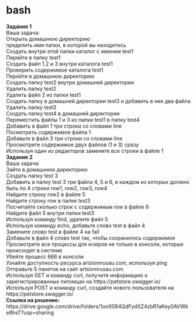 # bash
<div><b>Задание 1</b><div>
<div>Ваша задача:<div>
<div>Открыть домашнюю директорию<div>
<div>пределить имя папки, в которой вы находитесь<div>
<div>Создать внутри этой папки каталог  с именем test1<div>
<div>Перейти в папку test1<div>
<div>Создать файл 1,2 и 3 внутри каталога test1<div>
<div>Проверить содержимое каталога test1<div>
<div>Перейти в домашнюю директорию<div>
<div>Создать папку test2 внутри домашней директории<div>
<div>Удалить папку test2<div>
<div>Удалить файл 2 из папки test1<div>
<div>Создать папку в домашней директории test3 и добавить в нее два файла<div>
<div>Удалить папку test3<div>
<div>Создать папку test4 в домашней директории<div>
<div>Переместить файлы 1 и 3 из папки test1 в папку test4<div>
<div>Добавить в файл 1 три строки со словами line<div>
<div>Посмотреть содержимое файла 1<div>
<div>Добавьте в файл 3 три строки со словами line<div>
<div>Просмотрите содержимое двух файлов (1 и 3) сразу<div>
<div>Используя один из редакторов замените все строки в файле 1<div>
  
<div> <b>Задание 2</b><div>
<div>Ваша задача:<div>
<div>Зайти в домашнюю директорию<div>
<div>Создать папку test 3<div>
<div>Добавить в папку test 3 три файла 4, 5 и 6, в каждом из которых должно быть по 4 строки row1, row2, row3, row4<div>
<div>Найдите строку row2 в файле 5<div>
<div>Найдите строку row в папке test3<div>
<div>Посчитайте сколько строк с содержимым row в файле 6<div>
<div>Найдите файл 5 внутри папки test3<div>
<div>Используя команду find, удалите файл 5<div>
<div>Используя команду echo, добавьте слово test в файл 4<div>
<div>Замените слово test в файле 4 на fail<div>
<div>Добавьте в файл 4 слово test так, чтобы сохранилось содержимое<div>
<div>Просмотрите все процессы для юзеров не только в консоли, которые происходят в системе<div>
<div>Убейте процесс 666 в консоли<div>
<div>Узнайте доступность ресурса artsiomrusau.com, используя ping<div>
<div>Отправьте 5 пакетов на сайт artsiomrusau.com<div>
<div>Используя GET и команду curl, получите информацию о зарегистрированных питомцах на https://petstore.swagger.io/<div>
<div>Используя POST и команду curl, создайте нового пользователя на https://petstore.swagger.io/<div>
<div> <b>Ссылка на решение:</b><div>
<div>https://drive.google.com/drive/folders/1onX084QdFydXZ4zbR1aKey0AVWke8hsT?usp=sharing<div>
